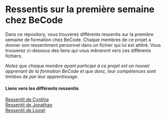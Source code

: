 # Ressentis sur la première semaine chez BeCode  

Dans ce repository, vous trouverez différents ressentis sur la première semaine de formation chez BeCode. Chaque membres de ce projet a donner son ressentiment personnel dans un fichier qui lui est attitré. Vous trouverez ci-dessous des liens qui vous mêneront vers ces différents fichiers.  

*Notez que chaque membre ayant participé à ce projet est un nouvel apprenant de la formation BeCode et que donc, leur compétences sont limitées de par leur apprentissage.*  

#### Liens vers les différents ressentis  

[Ressentit de Cynthia](cynthia.md)  
[Ressentit de Jonathan](Jonathan.md)  
[Ressentit de Lionel](Lionel.md)  
